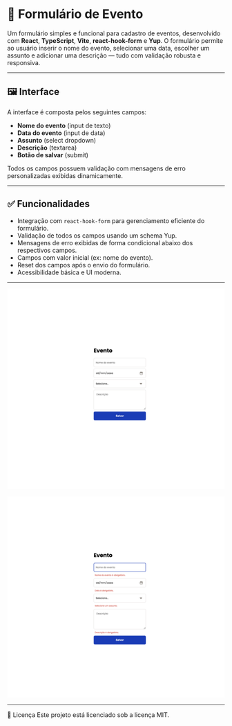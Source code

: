 # 📅 Formulário de Evento

Um formulário simples e funcional para cadastro de eventos, desenvolvido com **React**, **TypeScript**, **Vite**, **react-hook-form** e **Yup**. O formulário permite ao usuário inserir o nome do evento, selecionar uma data, escolher um assunto e adicionar uma descrição — tudo com validação robusta e responsiva.

---

## 🖼️ Interface

A interface é composta pelos seguintes campos:

- **Nome do evento** (input de texto)
- **Data do evento** (input de data)
- **Assunto** (select dropdown)
- **Descrição** (textarea)
- **Botão de salvar** (submit)

Todos os campos possuem validação com mensagens de erro personalizadas exibidas dinamicamente.

---

## ✅ Funcionalidades

- Integração com `react-hook-form` para gerenciamento eficiente do formulário.
- Validação de todos os campos usando um schema Yup.
- Mensagens de erro exibidas de forma condicional abaixo dos respectivos campos.
- Campos com valor inicial (ex: nome do evento).
- Reset dos campos após o envio do formulário.
- Acessibilidade básica e UI moderna.

---

<p align="center">
  <img alt="Formulário de Evento" src="https://github.com/brunooliveira7/React-forms/blob/main/public/React%20forms.png">
</p>


<p align="center">
  <img alt="Formulário de Evento" src="https://github.com/brunooliveira7/React-forms/blob/main/public/React%20forms%202.png">
</p>

---

📄 Licença
Este projeto está licenciado sob a licença MIT.

